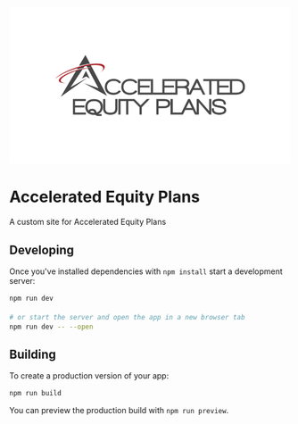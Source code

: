 ![AEP Image](./static/images/og-image.png)

# Accelerated Equity Plans

A custom site for Accelerated Equity Plans

## Developing

Once you've installed dependencies with `npm install` start a development server:

```bash
npm run dev

# or start the server and open the app in a new browser tab
npm run dev -- --open
```

## Building

To create a production version of your app:

```bash
npm run build
```

You can preview the production build with `npm run preview`.
